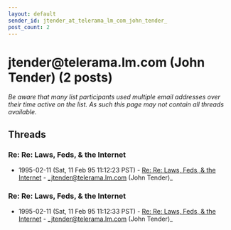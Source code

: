 ```yaml
---
layout: default
sender_id: jtender_at_telerama_lm_com_john_tender_
post_count: 2
---
```


# jtender<span>@</span>telerama.lm.com (John Tender) (2 posts)

_Be aware that many list participants used multiple email addresses over their time active on the list. As such this page may not contain all threads available._

## Threads

### Re:       Re: Laws, Feds, & the Internet
+ 1995-02-11 (Sat, 11 Feb 95 11:12:23 PST) - [Re:       Re: Laws, Feds, & the Internet](/archive/1995/02/5025d7cd3cd5ac2de259af245f9e32546ef246a5048f7161ccbb26548fbad63e) - _jtender@telerama.lm.com (John Tender)_

### Re:       Re: Laws, Feds, & the Internet
+ 1995-02-11 (Sat, 11 Feb 95 11:12:33 PST) - [Re:       Re: Laws, Feds, & the Internet](/archive/1995/02/201ba7b68a5ded6a1429cc5ea81fd8ffacdafd549545581cafcc1b0cb64ecc73) - _jtender@telerama.lm.com (John Tender)_


